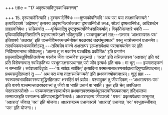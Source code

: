 +++
title = "17 अदृश्यत्वादिगुणकाधिकरणम्"

+++
15. दृश्यत्वादेरित्यादि। दृश्यत्वादेर्निषेधः ---मुण्जकोपनिषदि 'अथ परा यया तदक्षमधिगम्यते ' इत्यादिवाक्ये 'अद्रेश्यम्' इत्यस्य अदृश्यमित्यर्थकतया दृष्यत्वनिषेधो लब्धः, सोऽयं दृश्यत्वनिषेधः, आदिशब्देन ग्राह्यत्वनिषेधः। सन्निकर्षात् ---पृथिव्यादिषु दृष्टदृश्यत्वनिषेधसन्निकर्षात्। विकृतिमत्यक्षरे भवति --- पृथिव्यादिविकृतिशालिनि प्रकृत्यात्मकेऽक्षरे भवितुमर्हति। पञ्चम्युक्ताक्षरं तत्---उत्तरत्र 'आक्षरात्परतः परः' इतिवाक्ये 'अक्षरात्' इति पञ्चमीविभक्त्यन्तमेनोक्तं यदक्षरपदं तदर्थभूतमक्षरं" वस्तु चात्रोच्यमानं प्रधानमेव। तदवधिकपरःपञ्चविंशोऽस्तु ---तस्मिन्नेव वाक्ये अक्षरात्पर इत्यक्षरापेक्षया परत्वाश्रयत्वेन पर इति निर्दिश्यमानश्च जीवोऽस्तु। 'आत्मा तु स मकारेण पञ्चविंशः प्रकीर्तितः' इति प्रमाणेन प्रकृत्यादिचतुर्विंशतितत्त्वेभ्यः परत्वेन जीवः पञ्चविंश इत्युच्यते। 'परतः' इति तसिलन्तस्य 'अक्षरात्' इति पदं प्रति विशेषणत्वात् स्वविकृतिभ्यः परभूतादक्षरात्प्रधानात् परो जीव इत्यर्थः इति भावः। मा भूत् --- इयमाशङ्कनं न सम्भवति। सर्वज्ञत्वादिदृष्टेः ---'यः सर्वज्ञः सर्ववित्' इत्यादिना परमात्मासाधरणसर्वज्ञत्वादिगुणप्रतिपादनात्। प्रथमसमुदितमक्षरं तु ---' अथ परा यया तदक्षरमधिगम्यते' इति प्रथणवाक्योक्तमक्षरम्। शुद्धं ब्रह्म --- स्वरूपस्वभावविकाररूपाशुद्धिरहिततया क्षररहितं परं ब्रह्मैव। पश्चादुक्तं तु जीवादिकम् --'अक्षरात्परतः परः' इति वाक्ये पञ्चम्यन्ताक्षरपदवाच्यं तु जीवो वा भवति प्रधानं वा भवति। कुत इति चेत् अवधितया भेदतस्तत्परोक्तेः -- पञ्चम्यन्ताक्षरशब्दार्थस्य प्रथमान्तपरशब्दार्थभूतपरत्वनिरूपकत्वात् तद्भिन्नतया तस्मात्परइति परमात्मनः प्रतिपादनाद्धेतोरित्यर्थः। अक्षरशब्दस्य जीवपरत्वे ' परतः' प्रकृत्यपेक्षया परभूतात् 'अक्षरात्' जीवात् 'परः' इति योजना। अक्षरशब्दस्य प्रधानपरत्वे 'अक्षरात्' प्रधानात् 'परः' परभूताज्जीवात् 'परः' इति योजना।।